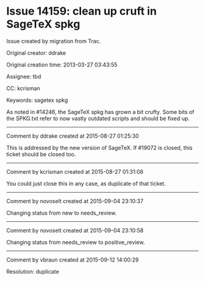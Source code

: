 # Issue 14159: clean up cruft in SageTeX spkg

Issue created by migration from Trac.

Original creator: ddrake

Original creation time: 2013-03-27 03:43:55

Assignee: tbd

CC:  kcrisman

Keywords: sagetex spkg

As noted in #14246, the SageTeX spkg has grown a bit crufty. Some bits of the SPKG.txt refer to now vastly outdated scripts and should be fixed up.


---

Comment by ddrake created at 2015-08-27 01:25:30

This is addressed by the new version of SageTeX. If #19072 is closed, this ticket should be closed too.


---

Comment by kcrisman created at 2015-08-27 01:31:08

You could just close this in any case, as duplicate of that ticket.


---

Comment by novoselt created at 2015-09-04 23:10:37

Changing status from new to needs_review.


---

Comment by novoselt created at 2015-09-04 23:10:58

Changing status from needs_review to positive_review.


---

Comment by vbraun created at 2015-09-12 14:00:29

Resolution: duplicate
